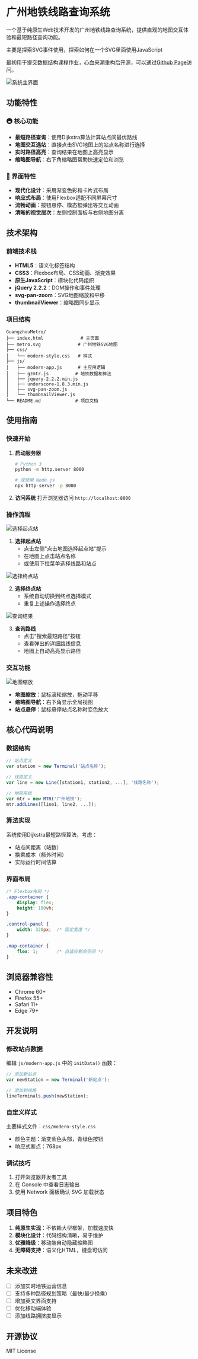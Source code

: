 # 广州地铁线路查询系统

一个基于纯原生Web技术开发的广州地铁线路查询系统，提供直观的地图交互体验和最短路径查询功能。

主要是探索SVG事件使用，探索如何在一个SVG里面使用JavaScript

最初用于提交数据结构课程作业，心血来潮重构后开源，可以通过[Github Page](https://xiaodcs.github.io/GuangzhouMetro/)访问。

![系统主界面](screenshots/main.png)

## 功能特性

### 🚇 核心功能
- **最短路径查询**：使用Dijkstra算法计算站点间最优路线
- **地图交互选站**：直接点击SVG地图上的站点名称进行选择
- **实时路径高亮**：查询结果在地图上高亮显示
- **缩略图导航**：右下角缩略图帮助快速定位和浏览

### 🎨 界面特性
- **现代化设计**：采用渐变色彩和卡片式布局
- **响应式布局**：使用Flexbox适配不同屏幕尺寸
- **流畅动画**：按钮悬停、模态框弹出等交互动画
- **清晰的视觉层次**：左侧控制面板与右侧地图分离

## 技术架构

### 前端技术栈
- **HTML5**：语义化标签结构
- **CSS3**：Flexbox布局、CSS动画、渐变效果
- **原生JavaScript**：模块化代码组织
- **jQuery 2.2.2**：DOM操作和事件处理
- **svg-pan-zoom**：SVG地图缩放和平移
- **thumbnailViewer**：缩略图同步显示

### 项目结构
```
GuangzhouMetro/
├── index.html              # 主页面
├── metro.svg              # 广州地铁SVG地图
├── css/
│   └── modern-style.css   # 样式
├── js/
│   ├── modern-app.js      # 主应用逻辑
│   ├── gzmtr.js          # 地铁数据和算法
│   ├── jquery-2.2.2.min.js
│   ├── underscore-1.8.3.min.js
│   ├── svg-pan-zoom.js
│   └── thumbnailViewer.js
└── README.md             # 项目文档
```

## 使用指南

### 快速开始

1. **启动服务器**
   ```bash
   # Python 3
   python -m http.server 8000
   
   # 或使用 Node.js
   npx http-server -p 8000
   ```

2. **访问系统**
   打开浏览器访问 `http://localhost:8000`

### 操作流程

![选择起点站](screenshots/select-start.png)

1. **选择起点站**
   - 点击左侧"点击地图选择起点站"提示
   - 在地图上点击站点名称
   - 或使用下拉菜单选择线路和站点

![选择终点站](screenshots/select-end.png)

2. **选择终点站**
   - 系统自动切换到终点选择模式
   - 重复上述操作选择终点

![查询结果](screenshots/search-result.png)

3. **查询路线**
   - 点击"搜索最短路径"按钮
   - 查看弹出的详细路线信息
   - 地图上自动高亮显示路径

### 交互功能

![地图缩放](screenshots/zoom.png)

- **地图缩放**：鼠标滚轮缩放，拖动平移
- **缩略图导航**：右下角显示全局视图
- **站点悬停**：鼠标悬停站点名称时变色放大

## 核心代码说明

### 数据结构
```javascript
// 站点定义
var station = new Terminal('站点名称');

// 线路定义
var line = new Line([station1, station2, ...], '线路名称');

// 地铁系统
var mtr = new MTR('广州地铁');
mtr.addLines([line1, line2, ...]);
```

### 算法实现
系统使用Dijkstra最短路径算法，考虑：
- 站点间距离（站数）
- 换乘成本（额外时间）
- 实际运行时间估算

### 界面布局
```css
/* Flexbox布局 */
.app-container {
    display: flex;
    height: 100vh;
}

.control-panel {
    width: 320px;  /* 固定宽度 */
}

.map-container {
    flex: 1;       /* 自适应剩余空间 */
}
```

## 浏览器兼容性

- Chrome 60+
- Firefox 55+
- Safari 11+
- Edge 79+

## 开发说明

### 修改站点数据
编辑 `js/modern-app.js` 中的 `initData()` 函数：
```javascript
// 添加新站点
var newStation = new Terminal('新站点');

// 添加到线路
lineTerminals.push(newStation);
```

### 自定义样式
主要样式文件：`css/modern-style.css`
- 颜色主题：渐变紫色头部，青绿色按钮
- 响应式断点：768px

### 调试技巧
1. 打开浏览器开发者工具
2. 在 Console 中查看日志输出
3. 使用 Network 面板确认 SVG 加载状态

## 项目特色

1. **纯原生实现**：不依赖大型框架，加载速度快
2. **模块化设计**：代码结构清晰，易于维护
3. **优雅降级**：移动端自动隐藏缩略图
4. **无障碍支持**：语义化HTML，键盘可访问

## 未来改进

- [ ] 添加实时地铁运营信息
- [ ] 支持多种路径规划策略（最快/最少换乘）
- [ ] 增加英文界面支持
- [ ] 优化移动端体验
- [ ] 添加线路拥挤度显示

## 开源协议

MIT License
